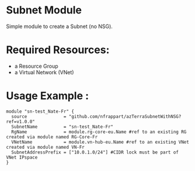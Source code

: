 # Subnet Module
Simple module to create a Subnet (no NSG). 

# Required Resources:
- a Resource Group
- a Virtual Network (VNet)

# Usage Example :

```hcl
module "sn-test_Nate-Fr" {
  source              = "github.com/nfrappart/azTerraSubnetWithNSG?ref=v1.0.0"
  SubnetName          = "sn-test_Nate-Fr"
  RgName              = module.rg-core-eu.Name #ref to an existing RG created via module named RG-Core-Fr
  VNetName            = module.vn-hub-eu.Name #ref to an existing VNet created via module named VN-Fr 
  SubnetAddressPrefix = ["10.0.1.0/24"] #CIDR lock must be part of VNet IPspace
}
```
